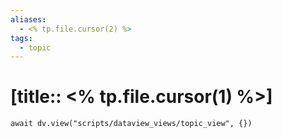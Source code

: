 ```yaml
---
aliases: 
  - <% tp.file.cursor(2) %>
tags:
  - topic
---
```


# [title:: <% tp.file.cursor(1) %>]

```dataviewjs
await dv.view("scripts/dataview_views/topic_view", {})
```
